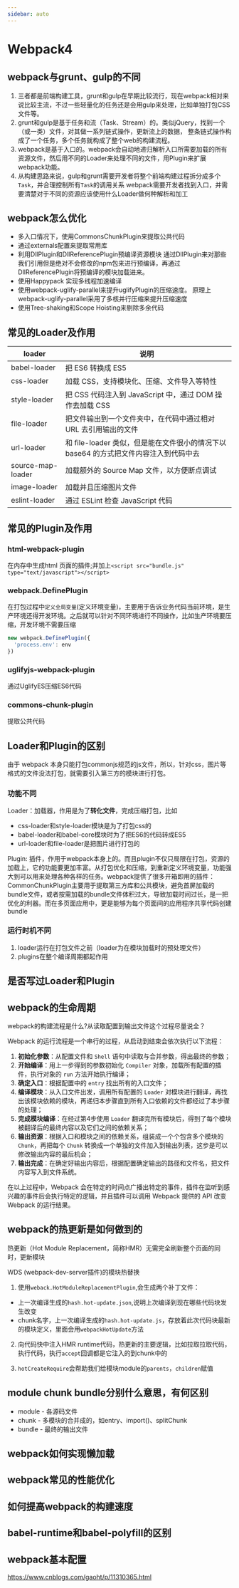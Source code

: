 ```yaml
---
sidebar: auto
---
```


# Webpack4

## webpack与grunt、gulp的不同

1. 三者都是前端构建工具，grunt和gulp在早期比较流行，现在webpack相对来说比较主流，不过一些轻量化的任务还是会用gulp来处理，比如单独打包CSS文件等。
2. grunt和gulp是基于任务和流（Task、Stream）的。类似jQuery，找到一个（或一类）文件，对其做一系列链式操作，更新流上的数据， 整条链式操作构成了一个任务，多个任务就构成了整个web的构建流程。
3. webpack是基于入口的。webpack会自动地递归解析入口所需要加载的所有资源文件，然后用不同的Loader来处理不同的文件，用Plugin来扩展webpack功能。
4. 从构建思路来说，gulp和grunt需要开发者将整个前端构建过程拆分成多个`Task`，并合理控制所有`Task`的调用关系 webpack需要开发者找到入口，并需要清楚对于不同的资源应该使用什么Loader做何种解析和加工

## webpack怎么优化

- 多入口情况下，使用CommonsChunkPlugin来提取公共代码
- 通过externals配置来提取常用库
- 利用DllPlugin和DllReferencePlugin预编译资源模块 通过DllPlugin来对那些我们引用但是绝对不会修改的npm包来进行预编译，再通过DllReferencePlugin将预编译的模块加载进来。
- 使用Happypack 实现多线程加速编译
- 使用webpack-uglify-parallel来提升uglifyPlugin的压缩速度。 原理上webpack-uglify-parallel采用了多核并行压缩来提升压缩速度
- 使用Tree-shaking和Scope Hoisting来剔除多余代码

## 常见的Loader及作用

loader | 说明
---|---
babel-loader | 把 ES6 转换成 ES5
css-loader | 加载 CSS，支持模块化、压缩、文件导入等特性
style-loader | 把 CSS 代码注入到 JavaScript 中，通过 DOM 操作去加载 CSS
file-loader | 把文件输出到一个文件夹中，在代码中通过相对 URL 去引用输出的文件
url-loader | 和 file-loader 类似，但是能在文件很小的情况下以 base64 的方式把文件内容注入到代码中去
source-map-loader | 加载额外的 Source Map 文件，以方便断点调试
image-loader | 加载并且压缩图片文件
eslint-loader | 通过 ESLint 检查 JavaScript 代码

## 常见的Plugin及作用

### html-webpack-plugin

在内存中生成html 页面的插件;并加上`<script src="bundle.js" type="text/javascript"></script>`

### webpack.DefinePlugin

在打包过程中`定义全局变量`(定义环境变量)，主要用于告诉业务代码当前环境，是生产环境还得开发环境。之后就可以针对不同环境进行不同操作，比如生产环境要压缩，开发环境不需要压缩

```js
new webpack.DefinePlugin({
  'process.env': env
})
```

### uglifyjs-webpack-plugin

通过UglifyES压缩ES6代码

### commons-chunk-plugin

提取公共代码

## Loader和Plugin的区别

由于 webpack 本身只能打包commonjs规范的js文件，所以，针对css，图片等格式的文件没法打包，就需要引入第三方的模块进行打包。

### 功能不同

Loader：加载器，作用是为了**转化文件**，完成压缩打包，比如

- css-loader和style-loader模块是为了打包css的
- babel-loader和babel-core模块时为了把ES6的代码转成ES5
- url-loader和file-loader是把图片进行打包的

Plugin: 插件，作用于webpack本身上的。而且plugin不仅只局限在打包，资源的加载上，它的功能要更加丰富。从打包优化和压缩，到重新定义环境变量，功能强大到可以用来处理各种各样的任务。webpack提供了很多开箱即用的插件：CommonChunkPlugin主要用于提取第三方库和公共模块，避免首屏加载的bundle文件，或者按需加载的bundle文件体积过大，导致加载时间过长，是一把优化的利器。而在多页面应用中，更是能够为每个页面间的应用程序共享代码创建bundle

### 运行时机不同

1. loader运行在打包文件之前（loader为在模块加载时的预处理文件）
2. plugins在整个编译周期都起作用

## 是否写过Loader和Plugin

## webpack的生命周期

webpack的构建流程是什么?从读取配置到输出文件这个过程尽量说全？

Webpack 的运行流程是一个串行的过程，从启动到结束会依次执行以下流程：

1. **初始化参数**：从配置文件和 `Shell` 语句中读取与合并参数，得出最终的参数；
2. **开始编译**：用上一步得到的参数初始化 `Compiler` 对象，加载所有配置的插件，执行对象的 `run` 方法开始执行编译；
3. **确定入口**：根据配置中的 `entry` 找出所有的入口文件；
4. **编译模块**：从入口文件出发，调用所有配置的 `Loader` 对模块进行翻译，再找出该模块依赖的模块，再递归本步骤直到所有入口依赖的文件都经过了本步骤的处理；
5. **完成模块编译**：在经过第4步使用 `Loader` 翻译完所有模块后，得到了每个模块被翻译后的最终内容以及它们之间的依赖关系；
6. **输出资源**：根据入口和模块之间的依赖关系，组装成一个个包含多个模块的 `Chunk`，再把每个 `Chunk` 转换成一个单独的文件加入到输出列表，这步是可以修改输出内容的最后机会；
7. **输出完成**：在确定好输出内容后，根据配置确定输出的路径和文件名，把文件内容写入到文件系统。

在以上过程中，Webpack 会在特定的时间点广播出特定的事件，插件在监听到感兴趣的事件后会执行特定的逻辑，并且插件可以调用 Webpack 提供的 API 改变 Webpack 的运行结果。

## webpack的热更新是如何做到的

热更新（Hot Module Replacement，简称HMR）无需完全刷新整个页面的同时，更新模块

WDS (webpack-dev-server插件)的模块热替换

1. 使用`weback.HotModuleReplacementPlugin`,会生成两个补丁文件：

- 上一次编译生成的`hash.hot-update.json`,说明上次编译到现在哪些代码块发生改变
- chunk名字，上一次编译生成的`hash.hot-update.js`，存放着此次代码块最新的模块定义，里面会用`webpackHotUpdate`方法

2. 向代码快中注入HMR runtime代码，热更新的主要逻辑，比如拉取拉取代码，执行代码，执行`accept`回调都是它注入的到chunk中的

3. `hotCreateRequire`会帮助我们给模块module的`parents`，`children`赋值



## module chunk bundle分别什么意思，有何区别

- module - 各源码文件
- chunk - 多模块的合并成的，如entry、import()、splitChunk
- bundle - 最终的输出文件

## webpack如何实现懒加载

## webpack常见的性能优化

## 如何提高webpack的构建速度

## babel-runtime和babel-polyfill的区别

## webpack基本配置

https://www.cnblogs.com/gaoht/p/11310365.html